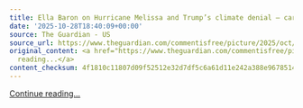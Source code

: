 ```yaml
---
title: Ella Baron on Hurricane Melissa and Trump’s climate denial – cartoon
date: '2025-10-28T18:40:09+00:00'
source: The Guardian - US
source_url: https://www.theguardian.com/commentisfree/picture/2025/oct/28/ella-baron-hurricane-melissa-donald-trump-climate-denial-cartoon
original_content: <a href="https://www.theguardian.com/commentisfree/picture/2025/oct/28/ella-baron-hurricane-melissa-donald-trump-climate-denial-cartoon">Continue
  reading...</a>
content_checksum: 4f1810c11807d09f52512e32d7df5c6a61d11e242a388e96785142105e42e4ee
---
```


[Continue reading...](https://www.theguardian.com/commentisfree/picture/2025/oct/28/ella-baron-hurricane-melissa-donald-trump-climate-denial-cartoon)